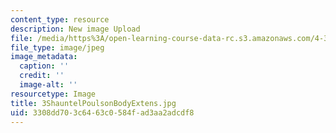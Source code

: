 ```yaml
---
content_type: resource
description: New image Upload
file: /media/https%3A/open-learning-course-data-rc.s3.amazonaws.com/4-301-introduction-to-the-visual-arts-spring-2007/3308dd703c6463c0584fad3aa2adcdf8_3ShauntelPoulsonBodyExtens.jpg
file_type: image/jpeg
image_metadata:
  caption: ''
  credit: ''
  image-alt: ''
resourcetype: Image
title: 3ShauntelPoulsonBodyExtens.jpg
uid: 3308dd70-3c64-63c0-584f-ad3aa2adcdf8
---
```

